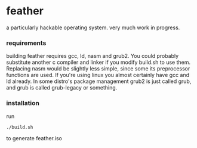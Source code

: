 # feather
a particularly hackable operating system.
very much work in progress.

### requirements
building feather requires gcc, ld, nasm and grub2. You could probably substitute another c compiler and linker if you modify build.sh to use them. Replacing nasm would be slightly less simple, since some its preprocessor functions are used. If you're using linux you almost certainly have gcc and ld already. In some distro's package management grub2 is just called grub, and grub is called grub-legacy or something.

### installation
run
```
./build.sh
```
to generate feather.iso

